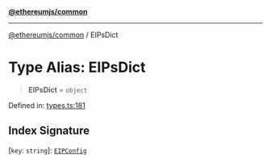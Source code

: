 [**@ethereumjs/common**](../README.md)

***

[@ethereumjs/common](../README.md) / EIPsDict

# Type Alias: EIPsDict

> **EIPsDict** = `object`

Defined in: [types.ts:181](https://github.com/ethereumjs/ethereumjs-monorepo/blob/master/packages/common/src/types.ts#L181)

## Index Signature

\[`key`: `string`\]: [`EIPConfig`](EIPConfig.md)
